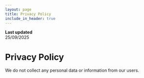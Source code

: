 ```yaml
---
layout: page
title: Privacy Policy
include_in_header: true
---
```


**Last updated**  
25/09/2025

# Privacy Policy
We do not collect any personal data or information from our users.
